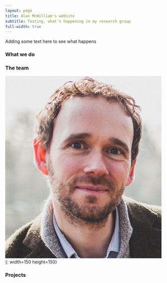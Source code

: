 ```yaml
---
layout: page
title: Alan McWilliam's website
subtitle: Testing, what's happening in my research group
full-width: true
---
```



Adding some text here to see what happens

### What we do


### The team

![alan](/assets/img/bioPic.jpg){: width=150 height=150}

### Projects


